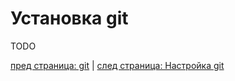 # Установка git #

TODO

[пред страница: git](../git.md) | [след страница: Настройка git](setup.md)
